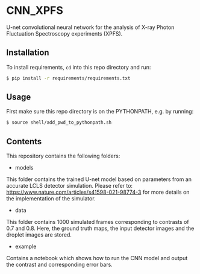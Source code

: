 # CNN_XPFS
U-net convolutional neural network for the analysis of X-ray Photon Fluctuation Spectroscopy experiments (XPFS). 

## Installation

To install requirements, `cd` into this repo directory and run:
```bash
$ pip install -r requirements/requirements.txt
```

## Usage

First make sure this repo directory is on the PYTHONPATH, e.g. by running:
```bash
$ source shell/add_pwd_to_pythonpath.sh
```

## Contents

This repository contains the following folders: 

 - models

This folder contains the trained U-net model based on parameters from an accurate LCLS detector simulation. Please refer to: https://www.nature.com/articles/s41598-021-98774-3 for more details on the implementation of the simulator.

- data

This folder contains 1000 simulated frames corresponding to contrasts of 0.7 and 0.8. Here, the ground truth maps, the input detector images and the droplet images are stored. 

- example

Contains a notebook which shows how to run the CNN model and output the contrast and corresponding error bars. 
